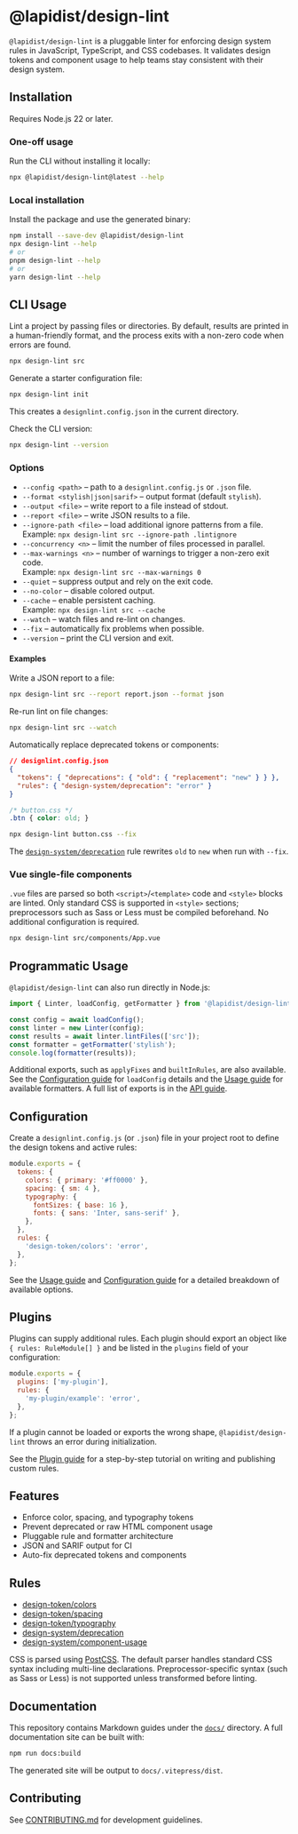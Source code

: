 # @lapidist/design-lint

`@lapidist/design-lint` is a pluggable linter for enforcing design system rules in
JavaScript, TypeScript, and CSS codebases. It validates design tokens and
component usage to help teams stay consistent with their design system.

## Installation

Requires Node.js 22 or later.

### One-off usage

Run the CLI without installing it locally:

```bash
npx @lapidist/design-lint@latest --help
```

### Local installation

Install the package and use the generated binary:

```bash
npm install --save-dev @lapidist/design-lint
npx design-lint --help
# or
pnpm design-lint --help
# or
yarn design-lint --help
```

## CLI Usage

Lint a project by passing files or directories. By default, results are printed
in a human-friendly format, and the process exits with a non-zero code when
errors are found.

```bash
npx design-lint src
```

Generate a starter configuration file:

```bash
npx design-lint init
```

This creates a `designlint.config.json` in the current directory.

Check the CLI version:

```bash
npx design-lint --version
```

### Options

- `--config <path>` – path to a `designlint.config.js` or `.json` file.
- `--format <stylish|json|sarif>` – output format (default `stylish`).
- `--output <file>` – write report to a file instead of stdout.
- `--report <file>` – write JSON results to a file.
- `--ignore-path <file>` – load additional ignore patterns from a file.  
  Example: `npx design-lint src --ignore-path .lintignore`
- `--concurrency <n>` – limit the number of files processed in parallel.
- `--max-warnings <n>` – number of warnings to trigger a non-zero exit code.  
  Example: `npx design-lint src --max-warnings 0`
- `--quiet` – suppress output and rely on the exit code.
- `--no-color` – disable colored output.
- `--cache` – enable persistent caching.  
  Example: `npx design-lint src --cache`
- `--watch` – watch files and re-lint on changes.
- `--fix` – automatically fix problems when possible.
- `--version` – print the CLI version and exit.

#### Examples

Write a JSON report to a file:

```bash
npx design-lint src --report report.json --format json
```

Re-run lint on file changes:

```bash
npx design-lint src --watch
```

Automatically replace deprecated tokens or components:

```json
// designlint.config.json
{
  "tokens": { "deprecations": { "old": { "replacement": "new" } } },
  "rules": { "design-system/deprecation": "error" }
}
```

```css
/* button.css */
.btn { color: old; }
```

```bash
npx design-lint button.css --fix
```

The [`design-system/deprecation`](docs/rules/design-system/deprecation.md) rule rewrites `old` to `new` when run with `--fix`.

### Vue single-file components

`.vue` files are parsed so both `<script>`/`<template>` code and `<style>` blocks
are linted. Only standard CSS is supported in `<style>` sections; preprocessors
such as Sass or Less must be compiled beforehand. No additional configuration is
required.

```bash
npx design-lint src/components/App.vue
```

## Programmatic Usage

`@lapidist/design-lint` can also run directly in Node.js:

```js
import { Linter, loadConfig, getFormatter } from '@lapidist/design-lint';

const config = await loadConfig();
const linter = new Linter(config);
const results = await linter.lintFiles(['src']);
const formatter = getFormatter('stylish');
console.log(formatter(results));
```

Additional exports, such as `applyFixes` and `builtInRules`, are also available.
See the [Configuration guide](docs/configuration.md) for `loadConfig` details and
the [Usage guide](docs/usage.md#options) for available formatters. A full list of
exports is in the [API guide](docs/api.md).

## Configuration

Create a `designlint.config.js` (or `.json`) file in your project root to define
the design tokens and active rules:

```js
module.exports = {
  tokens: {
    colors: { primary: '#ff0000' },
    spacing: { sm: 4 },
    typography: {
      fontSizes: { base: 16 },
      fonts: { sans: 'Inter, sans-serif' },
    },
  },
  rules: {
    'design-token/colors': 'error',
  },
};
```

See the [Usage guide](docs/usage.md) and [Configuration guide](docs/configuration.md)
for a detailed breakdown of available options.

## Plugins

Plugins can supply additional rules. Each plugin should export an object like
`{ rules: RuleModule[] }` and be listed in the `plugins` field of your configuration:

```js
module.exports = {
  plugins: ['my-plugin'],
  rules: {
    'my-plugin/example': 'error',
  },
};
```

If a plugin cannot be loaded or exports the wrong shape, `@lapidist/design-lint`
throws an error during initialization.

See the [Plugin guide](docs/plugins.md) for a step-by-step tutorial on writing and publishing custom rules.

## Features

- Enforce color, spacing, and typography tokens
- Prevent deprecated or raw HTML component usage
- Pluggable rule and formatter architecture
- JSON and SARIF output for CI
- Auto-fix deprecated tokens and components
## Rules

- [design-token/colors](docs/rules/design-token/colors.md)
- [design-token/spacing](docs/rules/design-token/spacing.md)
- [design-token/typography](docs/rules/design-token/typography.md)
- [design-system/deprecation](docs/rules/design-system/deprecation.md)
- [design-system/component-usage](docs/rules/design-system/component-usage.md)

CSS is parsed using [PostCSS](https://postcss.org/). The default parser handles
standard CSS syntax including multi-line declarations. Preprocessor-specific
syntax (such as Sass or Less) is not supported unless transformed before
linting.

## Documentation

This repository contains Markdown guides under the [`docs/`](docs) directory.
A full documentation site can be built with:

```bash
npm run docs:build
```

The generated site will be output to `docs/.vitepress/dist`.

## Contributing

See [CONTRIBUTING.md](CONTRIBUTING.md) for development guidelines.

